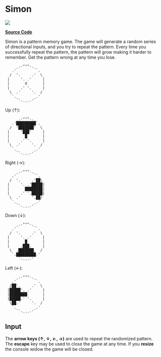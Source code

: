 # Simon

![](https://github.com/ZacharyPatten/dotnet-console-games/workflows/Simon%20Build/badge.svg)

**[Source Code](Program.cs)**

Simon is a pattern memory game. The game will generate a random series of directional inputs, and you try to repeat the pattern. Every time you successfully repeat the pattern, the pattern will grow making it harder to remember. Get the pattern wrong at any time you lose.

```
     _.-"""-._
   .'         `.
  /  '.     .'  \
 |     '. .'     |
 |       X       |
 |     .' '.     |
  \  .'     '.  /
   `._       _.'
      `-...-'
```
Up (↑):
```
     _.-"""-._
   .'█████████`.
  /  '███████'  \
 |     '███'     |
 |       █       |
 |     .' '.     |
  \  .'     '.  /
   `._       _.'
      `-...-'
```
Right (→):
```
     _.-"""-._
   .'         `.
  /  '.     .'██\
 |     '. .'█████|
 |       ████████|
 |     .' '.█████|
  \  .'     '.██/
   `._       _.'
      `-...-'
```

Down (↓):
```
     _.-"""-._
   .'         `.
  /  '.     .'  \
 |     '. .'     |
 |       █       |
 |     .███.     |
  \  .███████.  /
   `.█████████.'
      `-...-'
```
Left (←):
```
     _.-"""-._
   .'         `.
  /██'.     .'  \
 |█████'. .'     |
 |████████       |
 |█████.' '.     |
  \██.'     '.  /
   `._       _.'
      `-...-'
```
## Input
The **arrow keys (↑, ↓, ←, →)** are used to repeat the randomized pattern. The **escape** key may be used to close the game at any time. If you **resize** the console widow the game will be closed.
